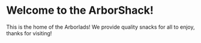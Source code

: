 # Welcome to the ArborShack!
This is the home of the Arborlads! We provide quality snacks for all to enjoy, thanks for visiting!
